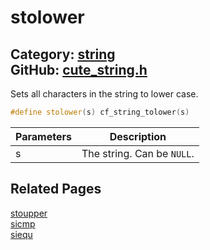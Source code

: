 # stolower

Category: [string](https://github.com/RandyGaul/cute_framework/blob/master/docs/api_reference?id=string)  
GitHub: [cute_string.h](https://github.com/RandyGaul/cute_framework/blob/master/include/cute_string.h)  
---

Sets all characters in the string to lower case.

```cpp
#define stolower(s) cf_string_tolower(s)
```

Parameters | Description
--- | ---
s | The string. Can be `NULL`.

## Related Pages

[stoupper](https://github.com/RandyGaul/cute_framework/blob/master/docs/string/stoupper.md)  
[sicmp](https://github.com/RandyGaul/cute_framework/blob/master/docs/string/sicmp.md)  
[siequ](https://github.com/RandyGaul/cute_framework/blob/master/docs/string/siequ.md)  
